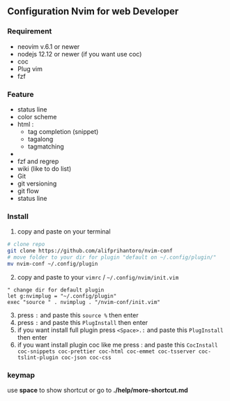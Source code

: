 ## Configuration Nvim for web Developer
### Requirement
- neovim v.6.1 or newer
- nodejs 12.12 or newer (if you want use coc)
- coc
- Plug vim 
- fzf

### Feature
- status line
- color scheme
- html :
  - tag completion (snippet)
  - tagalong
  - tagmatching
- 
- fzf and regrep
- wiki (like to do list)
- Git
- git versioning
- git flow
- status line

### Install
1. copy and paste on your terminal
```bash
# clone repo
git clone https://github.com/alifprihantoro/nvim-conf
# move folder to your dir for plugin "default on ~/.config/plugin/"
mv nvim-conf ~/.config/plugin
```
2. copy and paste to your `vimrc` / `~/.config/nvim/init.vim`
```vim
" change dir for default plugin
let g:nvimplug = "~/.config/plugin"
exec "source " . nvimplug . "/nvim-conf/init.vim"
```
3. press `:` and paste this `source %` then enter
4. press `:` and paste this `PlugInstall` then enter
5. if you want install full plugin press `<Space>.:` and paste this `PlugInstall` then enter
5. if you want install plugin coc like me press : and paste this `CocInstall coc-snippets coc-prettier coc-html coc-emmet coc-tsserver coc-tslint-plugin coc-json coc-css`
### keymap
use **space** to show shortcut or go to **./help/more-shortcut.md**

